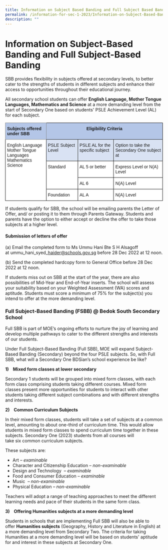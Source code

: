 ```yaml
---
title: Information on Subject Based Banding and Full Subject Based Banding
permalink: /information-for-sec-1-2023/Information-on-Subject-Based-Banding-and-Full-Subject-Based-Banding/
description: ""
---
```

Information on Subject-Based Banding and Full Subject-Based Banding
===================================================================

SBB provides flexibility in subjects offered at secondary levels, to better cater to the strengths of students in different subjects and enhance their access to opportunities throughout their educational journey.

All secondary school students can offer <b>English Language, Mother Tongue Languages, Mathematics and Science</b> at a more demanding level from the start of Secondary One based on students' PSLE Achievement Level (AL) for each subject.


<style type="text/css">
.tg  {border-collapse:collapse;border-spacing:0;}
.tg td{border-color:black;border-style:solid;border-width:1px;font-family:Arial, sans-serif;font-size:14px;
  overflow:hidden;padding:10px 5px;word-break:normal;}
.tg th{border-color:black;border-style:solid;border-width:1px;font-family:Arial, sans-serif;font-size:14px;
  font-weight:normal;overflow:hidden;padding:10px 5px;word-break:normal;}
.tg .tg-ba4e{background-color:#B4C6E7;font-weight:bold;text-align:center;vertical-align:top}
.tg .tg-gm9x{background-color:#D9E2F3;text-align:left;vertical-align:top}
.tg .tg-onbb{background-color:#B4C6E7;border-color:inherit;font-weight:bold;text-align:left;vertical-align:top}
.tg .tg-ktyi{background-color:#FFF;text-align:left;vertical-align:top}
</style>
<table class="tg">
<thead>
  <tr>
    <th class="tg-onbb">Subjects offered under SBB</th>
    <th class="tg-ba4e" colspan="3">Eligibility Criteria</th>
  </tr>
</thead>
<tbody>
  <tr>
    <td class="tg-ktyi" rowspan="4">English Language<br>Mother Tongue Languages<br>Mathematics<br>Science</td>
    <td class="tg-gm9x">PSLE Subject Level</td>
    <td class="tg-gm9x">PSLE AL for the specific subject</td>
    <td class="tg-gm9x">Option to take the Secondary One subject at</td>
  </tr>
  <tr>
    <td class="tg-ktyi" rowspan="2">Standard</td>
    <td class="tg-ktyi">AL 5 or better</td>
    <td class="tg-ktyi">Express Level or N(A) Level</td>
  </tr>
  <tr>
    <td class="tg-ktyi">AL 6</td>
    <td class="tg-ktyi">N(A) Level</td>
  </tr>
  <tr>
    <td class="tg-ktyi">Foundation</td>
    <td class="tg-ktyi">AL A</td>
    <td class="tg-ktyi">N(A) Level</td>
  </tr>
</tbody>
</table>


If students qualify for SBB, the school will be emailing parents the Letter of Offer, and/ or posting it to them through Parents Gateway. Students and parents have the option to either accept or decline the offer to take those subjects at a higher level.  

#### **Submission of letters of offer**

(a) Email the completed form to Ms Ummu Hani Bte S H Alsagoff at ummu\_hani\_syed\_haider@schools.gov.sg before 28 Dec 2022 at 12 noon. 

(b) Send the completed hardcopy form to General Office before 28 Dec 2022 at 12 noon.  

  

If students miss out on SBB at the start of the year, there are also possibilities of Mid-Year and End-of-Year inserts. The school will assess your suitability based on your Weighted Assessment (WA) scores and aptitude. Students must score a minimum of 75% for the subject(s) you intend to offer at the more demanding level.


### Full Subject-Based Banding (FSBB) @ Bedok South Secondary School


Full SBB is part of MOE’s ongoing efforts to nurture the joy of learning and develop multiple pathways to cater to the different strengths and interests of our students.

Under Full Subject-Based Banding (Full SBB), MOE will expand Subject-Based Banding (Secondary) beyond the four PSLE subjects. So, with Full SBB, what will a Secondary One BDSian’s school experience be like?  

<b>1)    Mixed form classes at lower secondary</b>

Secondary 1 students will be grouped into mixed form classes, with each form class comprising students taking different courses. Mixed form classes present more opportunities for students to interact with other students taking different subject combinations and with different strengths and interests.

<b>2)    Common Curriculum Subjects</b>

In their mixed form classes, students will take a set of subjects at a common level, amounting to about one-third of curriculum time. This would allow students in mixed form classes to spend curriculum time together in these subjects. Secondary One (2023) students from all courses will take six common curriculum subjects.

These subjects are:

*   Art <i>– examinable</i>
*   Character and Citizenship Education <i>– non-examinable</i>
*   Design and Technology  <i>– examinable</i>
*   Food and Consumer Education <i>– examinable</i>
*   Music  <i>– non-examinable</i>
*   Physical Education <i>– non-examinable</i>

Teachers will adopt a range of teaching approaches to meet the different learning needs and pace of their students in the same form class.

<b>3)    Offering Humanities subjects at a more demanding level</b>

Students in schools that are implementing Full SBB will also be able to offer **Humanities subjects** (Geography, History and Literature in English) at a more demanding level from Secondary Two. The criteria for taking Humanities at a more demanding level will be based on students' aptitude for and interest in these subjects at Secondary One.
